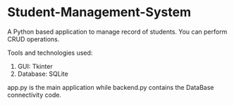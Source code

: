# Student-Management-System
A Python based application to manage record of students.
You can perform CRUD operations.

Tools and technologies used:
1. GUI: Tkinter
2. Database: SQLite

app.py is the main application while backend.py contains the DataBase connectivity code.

